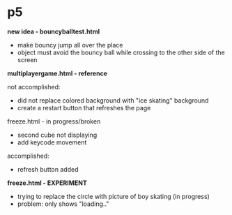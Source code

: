 # p5

**new idea - bouncyballtest.html**
- make bouncy jump all over the place
- object must avoid the bouncy ball while crossing to the other side of the screen

**multiplayergame.html - reference**

not accomplished:
- did not replace colored background with "ice skating" background
- create a restart button that refreshes the page

freeze.html - in progress/broken
- second cube not displaying
- add keycode movement

accomplished:
- refresh button added

**freeze.html - EXPERIMENT**
- trying to replace the circle with picture of boy skating (in progress)
- problem: only shows "loading.."
